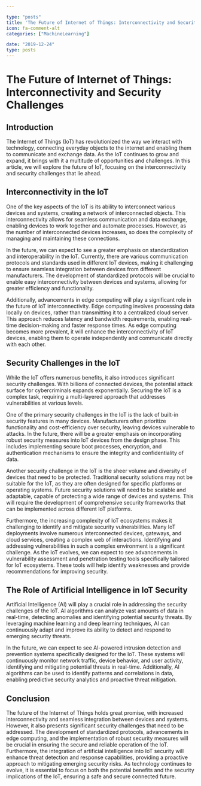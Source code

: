 ```yaml
---

type: "posts"
title: 'The Future of Internet of Things: Interconnectivity and Security Challenges'
icon: fa-comment-alt
categories: ["MachineLearning"]

date: "2019-12-24"
type: posts
---
```





# The Future of Internet of Things: Interconnectivity and Security Challenges

## Introduction

The Internet of Things (IoT) has revolutionized the way we interact with technology, connecting everyday objects to the internet and enabling them to communicate and exchange data. As the IoT continues to grow and expand, it brings with it a multitude of opportunities and challenges. In this article, we will explore the future of IoT, focusing on the interconnectivity and security challenges that lie ahead.

## Interconnectivity in the IoT

One of the key aspects of the IoT is its ability to interconnect various devices and systems, creating a network of interconnected objects. This interconnectivity allows for seamless communication and data exchange, enabling devices to work together and automate processes. However, as the number of interconnected devices increases, so does the complexity of managing and maintaining these connections.

In the future, we can expect to see a greater emphasis on standardization and interoperability in the IoT. Currently, there are various communication protocols and standards used in different IoT devices, making it challenging to ensure seamless integration between devices from different manufacturers. The development of standardized protocols will be crucial to enable easy interconnectivity between devices and systems, allowing for greater efficiency and functionality.

Additionally, advancements in edge computing will play a significant role in the future of IoT interconnectivity. Edge computing involves processing data locally on devices, rather than transmitting it to a centralized cloud server. This approach reduces latency and bandwidth requirements, enabling real-time decision-making and faster response times. As edge computing becomes more prevalent, it will enhance the interconnectivity of IoT devices, enabling them to operate independently and communicate directly with each other.

## Security Challenges in the IoT

While the IoT offers numerous benefits, it also introduces significant security challenges. With billions of connected devices, the potential attack surface for cybercriminals expands exponentially. Securing the IoT is a complex task, requiring a multi-layered approach that addresses vulnerabilities at various levels.

One of the primary security challenges in the IoT is the lack of built-in security features in many devices. Manufacturers often prioritize functionality and cost-efficiency over security, leaving devices vulnerable to attacks. In the future, there will be a greater emphasis on incorporating robust security measures into IoT devices from the design phase. This includes implementing secure boot processes, encryption, and authentication mechanisms to ensure the integrity and confidentiality of data.

Another security challenge in the IoT is the sheer volume and diversity of devices that need to be protected. Traditional security solutions may not be suitable for the IoT, as they are often designed for specific platforms or operating systems. Future security solutions will need to be scalable and adaptable, capable of protecting a wide range of devices and systems. This will require the development of comprehensive security frameworks that can be implemented across different IoT platforms.

Furthermore, the increasing complexity of IoT ecosystems makes it challenging to identify and mitigate security vulnerabilities. Many IoT deployments involve numerous interconnected devices, gateways, and cloud services, creating a complex web of interactions. Identifying and addressing vulnerabilities in such a complex environment is a significant challenge. As the IoT evolves, we can expect to see advancements in vulnerability assessment and penetration testing tools specifically tailored for IoT ecosystems. These tools will help identify weaknesses and provide recommendations for improving security.

## The Role of Artificial Intelligence in IoT Security

Artificial Intelligence (AI) will play a crucial role in addressing the security challenges of the IoT. AI algorithms can analyze vast amounts of data in real-time, detecting anomalies and identifying potential security threats. By leveraging machine learning and deep learning techniques, AI can continuously adapt and improve its ability to detect and respond to emerging security threats.

In the future, we can expect to see AI-powered intrusion detection and prevention systems specifically designed for the IoT. These systems will continuously monitor network traffic, device behavior, and user activity, identifying and mitigating potential threats in real-time. Additionally, AI algorithms can be used to identify patterns and correlations in data, enabling predictive security analytics and proactive threat mitigation.

## Conclusion

The future of the Internet of Things holds great promise, with increased interconnectivity and seamless integration between devices and systems. However, it also presents significant security challenges that need to be addressed. The development of standardized protocols, advancements in edge computing, and the implementation of robust security measures will be crucial in ensuring the secure and reliable operation of the IoT. Furthermore, the integration of artificial intelligence into IoT security will enhance threat detection and response capabilities, providing a proactive approach to mitigating emerging security risks. As technology continues to evolve, it is essential to focus on both the potential benefits and the security implications of the IoT, ensuring a safe and secure connected future.